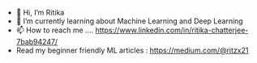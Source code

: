 - 👋 Hi, I’m Ritika
- 🌱 I’m currently learning about Machine Learning and Deep Learning
- 📫 How to reach me .... https://www.linkedin.com/in/ritika-chatterjee-7bab94247/
- Read my beginner friendly ML articles : https://medium.com/@ritzx21

<!---
ritzx21/ritzx21 is a ✨ special ✨ repository because its `README.md` (this file) appears on your GitHub profile.
You can click the Preview link to take a look at your changes.
--->
